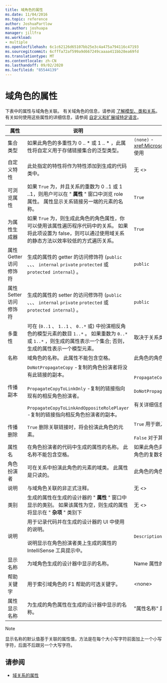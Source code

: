 ```yaml
---
title: 域角色的属性
ms.date: 11/04/2016
ms.topic: reference
author: JoshuaPartlow
ms.author: joshuapa
manager: jillfra
ms.workload:
- multiple
ms.openlocfilehash: 6c1c62126d65107bb25e3c4a475a794116c47193
ms.sourcegitcommit: 6cfffa72af599a9d667249caaaa411bb28ea69fd
ms.translationtype: MT
ms.contentlocale: zh-CN
ms.lasthandoff: 09/02/2020
ms.locfileid: "85544139"
---
```

# <a name="properties-of-domain-roles"></a>域角色的属性
下表中的属性与域角色关联。 有关域角色的信息，请参阅 [了解模型、类和关系](../modeling/understanding-models-classes-and-relationships.md)。 有关如何使用这些属性的详细信息，请参阅 [自定义和扩展域特定语言](../modeling/customizing-and-extending-a-domain-specific-language.md)。

|属性|说明|默认|
|-|-|-|
|集合类型|如果此角色的多重性为 0 .. * 或 1 .. \* ，此属性将自定义用于存储链接集合的泛型类型。|`(none)` - <xref:Microsoft.VisualStudio.Modeling.LinkedElementCollection%601> 使用|
|自定义特性|此处指定的特性将作为特性添加到生成的代码类中。|无 <\>|
|可浏览属性|如果 `True` 为，并且关系的重数为 0 ..1 或 1 ..1，则用户可以在 " **属性** " 窗口中浏览 role 属性。 属性显示关系链接另一端的元素的名称。|`True`|
|为属性生成器|如果 `True` 为，则生成此角色的角色属性，你可以使用该属性遍历程序代码中的关系。 如果将此项设置为 false，则可以通过使用域关系的静态方法以效率较低的方式遍历关系。|`True`|
|属性 Getter 访问修饰符|生成的属性的 getter 的访问修饰符 (`public` 、、、 `internal` `private` `protected` 或 `protected internal`) 。|`public`|
|属性 Setter 访问修饰符|生成的属性的 setter 的访问修饰符 (`public` 、、、 `internal` `private` `protected` 或 `protected internal`) 。|`public`|
|多重性|可在 (`0..1` 、 `1..1` 、 `0..*` 或) 中扮演相反角色的模型元素的数目 `1..*` 。 如果重数为 `0..*` 或 `1..*` ，则生成的属性表示一个集合; 否则，生成的属性表示一个模型元素。|取决于关系类型以及这是关系中的源角色还是目标角色。|
|名称|域角色的名称。 此属性不能包含空格。|此角色的角色扮演者的域类的名称。|
|传播副本|`DoNotPropagateCopy` -复制的角色扮演者将没有此链接的副本。<br /><br /> `PropagateCopyToLinkOnly` -复制的链接指向现有的相反角色扮演者。<br /><br /> `PropagateCopyToLinkAndOppositeRolePlayer` -复制的链接指向相反角色扮演者的副本。|`PropagateCopyToLinkAndOppositeRolePlayer` 对于嵌入的源角色。<br /><br /> `DoNotPropagateCopy` 对于其他角色。<br /><br /> 有关详细信息，请参阅 [自定义复制行为](../modeling/customizing-copy-behavior.md)|
|传播删除|`True` 删除关联链接时，将会扮演此角色的元素。|`True` 用于嵌入角色的目标。<br /><br /> `False` 对于其他角色。|
|属性名|在角色扮演者的代码中生成的属性的名称。 此名称不能包含空格。|如果此角色具有零对一或一对一的重数，则相反角色的名称;否则，相反角色的复数名称。|
|角色扮演者|可在关系中扮演此角色的元素的域类。 此属性是只读的。|此角色的角色扮演者的域类。|
|说明|与域角色关联的非正式注释。|无 <\>|
|类别|生成的属性在生成的设计器的 " **属性** " 窗口中显示的类别。 如果该属性为空，则生成的属性将显示在 " **杂项** " 类别下|无 <\>|
|说明|用于记录代码并在生成的设计器的 UI 中使用的说明。<br /><br /> 说明显示在角色扮演者类上生成的属性的 IntelliSense 工具提示中。|`Description for`*角色的全名*|
|显示名称|为域角色生成的设计器中显示的名称。|Name 属性的调整后的值。|
|帮助关键字|用于索引域角色的 F1 帮助的可选关键字。|\<none>|
|属性显示名称|为生成的角色属性在生成的设计器中显示的名称。|"属性名称" 属性的调整后的值。|

> [!NOTE]
> 显示名称的默认值基于关联的属性值，方法是在每个大小写字符前面加上一个小写字符，后面不后跟另一个大写字符。

## <a name="see-also"></a>请参阅

- [域关系的属性](../modeling/properties-of-domain-relationships.md)